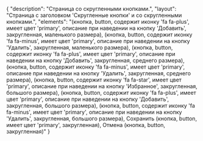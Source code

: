 {
"description": "Страница со скругленными кнопками.",
"layout": "Страница с заголовком 'Скругленные кнопки' и со скругленными кнопками.",
"elements": "(кнопка, button, содержит иконку 'fa fa-plus', имеет цвет 'primary', описание при наведении на кнопку 'Добавить', закругленная, маленького размера),
(кнопка, button, содержит иконку 'fa fa-minus', имеет цвет 'primary', описание при наведении на кнопку 'Удалить', закругленная, маленького размера),
(кнопка, button, содержит иконку 'fa fa-plus', имеет цвет 'primary', описание при наведении на кнопку 'Добавить', закругленная, среднего размера),
(кнопка, button, содержит иконку 'fa fa-minus', имеет цвет 'primary', описание при наведении на кнопку 'Удалить', закругленная, среднего размера),
(кнопка, button, содержит иконку 'fa fa-star', имеет цвет 'primary', описание при наведении на кнопку 'Избранное', закругленная, большого размера),
(кнопка, button, содержит иконку 'fa fa-plus', имеет цвет 'primary', описание при наведении на кнопку 'Добавить', закругленная, большого размера),
(кнопка, button, содержит иконку 'fa fa-minus', имеет цвет 'primary', описание при наведении на кнопку 'Удалить', закругленная, большого размера),
Сохранить (кнопка, button, имеет цвет 'primary', закругленная),
Отмена (кнопка, button, закругленная)"
}